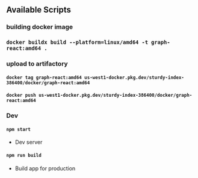 
## Available Scripts

### building docker image
### `docker buildx build --platform=linux/amd64 -t graph-react:amd64 .`

### upload to artifactory
#### `docker tag graph-react:amd64 us-west1-docker.pkg.dev/sturdy-index-386400/docker/graph-react:amd64`
#### `docker push us-west1-docker.pkg.dev/sturdy-index-386400/docker/graph-react:amd64`

### Dev
#### `npm start`
* Dev server
#### `npm run build`
* Build app for production